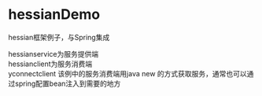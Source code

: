 # hessianDemo
hessian框架例子，与Spring集成

hessianservice为服务提供端<br/>
hessianclient为服务消费端<br/>
yconnectclient
该例中的服务消费端用java new 的方式获取服务，通常也可以通过spring配置bean注入到需要的地方

